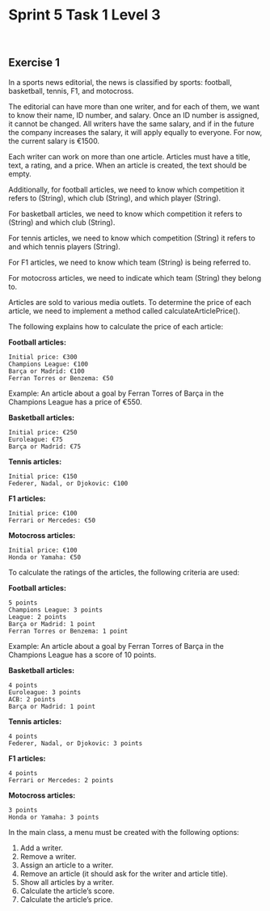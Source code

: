 # Sprint 5 Task 1 Level 3

<br/>

## Exercise 1


In a sports news editorial, the news is classified by sports: football, basketball, tennis, F1, and motocross.

The editorial can have more than one writer, and for each of them, we want to know their name, ID number, and salary. Once an ID number is assigned, it cannot be changed. All writers have the same salary, and if in the future the company increases the salary, it will apply equally to everyone. For now, the current salary is €1500.

Each writer can work on more than one article. Articles must have a title, text, a rating, and a price. When an article is created, the text should be empty.

Additionally, for football articles, we need to know which competition it refers to (String), which club (String), and which player (String).

For basketball articles, we need to know which competition it refers to (String) and which club (String).

For tennis articles, we need to know which competition (String) it refers to and which tennis players (String).

For F1 articles, we need to know which team (String) is being referred to.

For motocross articles, we need to indicate which team (String) they belong to.

Articles are sold to various media outlets. To determine the price of each article, we need to implement a method called calculateArticlePrice().

The following explains how to calculate the price of each article:

**Football articles:**

    Initial price: €300
    Champions League: €100
    Barça or Madrid: €100
    Ferran Torres or Benzema: €50

Example: An article about a goal by Ferran Torres of Barça in the Champions League has a price of €550.

**Basketball articles:**

    Initial price: €250
    Euroleague: €75
    Barça or Madrid: €75

**Tennis articles:**

    Initial price: €150
    Federer, Nadal, or Djokovic: €100

**F1 articles:**

    Initial price: €100
    Ferrari or Mercedes: €50

**Motocross articles:**

    Initial price: €100
    Honda or Yamaha: €50

To calculate the ratings of the articles, the following criteria are used:

**Football articles:**

    5 points
    Champions League: 3 points
    League: 2 points
    Barça or Madrid: 1 point
    Ferran Torres or Benzema: 1 point

Example: An article about a goal by Ferran Torres of Barça in the Champions League has a score of 10 points.

**Basketball articles:**

    4 points
    Euroleague: 3 points
    ACB: 2 points
    Barça or Madrid: 1 point

**Tennis articles:**

    4 points
    Federer, Nadal, or Djokovic: 3 points

**F1 articles:**

    4 points
    Ferrari or Mercedes: 2 points

**Motocross articles:**

    3 points
    Honda or Yamaha: 3 points

In the main class, a menu must be created with the following options:

1. Add a writer.
2. Remove a writer.
3. Assign an article to a writer.
4. Remove an article (it should ask for the writer and article title).
5. Show all articles by a writer.
6. Calculate the article’s score.
7. Calculate the article’s price.